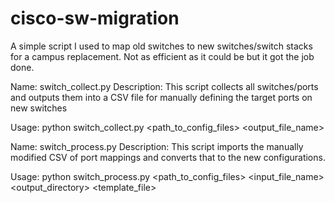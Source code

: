 # cisco-sw-migration
A simple script I used to map old switches to new switches/switch stacks for a campus replacement. Not as efficient as it could be but it got the job done. 

Name: switch_collect.py
Description: This script collects all switches/ports and outputs them into a CSV file for manually defining the target ports on new switches

Usage:  python switch_collect.py <path_to_config_files> <output_file_name>

Name: switch_process.py
Description: This script imports the manually modified CSV of port mappings and converts that to the new configurations.

Usage:  python switch_process.py <path_to_config_files> <input_file_name> <output_directory> <template_file>

